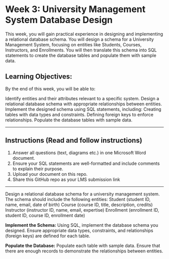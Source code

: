 # Week  3: University Management System Database Design

This week, you will gain practical experience in designing and implementing a relational database schema. You will design a schema for a University Management System, focusing on entities like Students, Courses, Instructors, and Enrollments.  You will then translate this schema into SQL statements to create the database tables and populate them with sample data.

## Learning Objectives:

By the end of this week, you will be able to:

Identify entities and their attributes relevant to a specific system.
Design a relational database schema with appropriate relationships between entities.
Implement the designed schema using SQL statements, including:
Creating tables with data types and constraints.
Defining foreign keys to enforce relationships.
Populate the database tables with sample data.

___________________________________________________________________________________________________________
## Instructions (Read and follow instructions)

1. Answer all questions (text, diagrams etc.) in one Microsoft Word document.
2. Ensure your SQL statements are well-formatted and include comments to explain their purpose.
3. Upload your document on this repo.
4. Share this GitHub repo as your LMS submission link 
___________________________________________________________________________________________________________

Design a relational database schema for a university management system. The schema should include the following entities: Student (student ID, name, email, date of birth) Course (course ID, title, description, credits) Instructor (instructor ID, name, email, expertise) Enrollment (enrollment ID, student ID, course ID, enrollment date)

**Implement the Schema:**
Using SQL, implement the database schema you designed. Ensure appropriate data types, constraints, and relationships (foreign keys) are defined for each table.

**Populate the Database:**
Populate each table with sample data. Ensure that there are enough records to demonstrate the relationships between entities.
